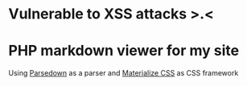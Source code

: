 # Vulnerable to XSS attacks >.<  

# PHP markdown viewer for my site  
Using [Parsedown](http://parsedown.org/) as a parser and [Materialize CSS](materializecss.com) as CSS framework
